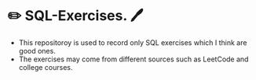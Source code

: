 # :pencil2: SQL-Exercises. :pen:

* This repositoroy is used to record only SQL exercises which I think are good ones.
* The exercises may come from different sources such as LeetCode and college courses. 

